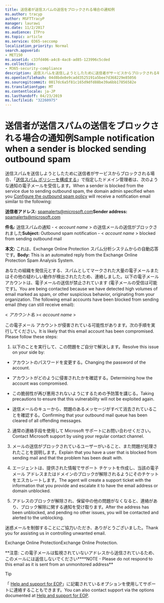 ```yaml
---
title: 送信者が送信スパムの送信をブロックされる場合の通知例
ms.author: tracyp
author: MSFTTracyP
manager: laurawi
ms.date: 11/2/2017
ms.audience: ITPro
ms.topic: article
ms.service: O365-seccomp
localization_priority: Normal
search.appverid:
- MET150
ms.assetid: c33fd406-a4c8-4ac8-ad85-123996c5cded
ms.collection:
- M365-security-compliance
description: 送信スパムを送信しようとしたために送信者がサービスからブロックされる場合、「送信スパム ポリシーを構成する」で指定したドメイン管理者は、次のような通知の電子メールを受信します。
ms.openlocfilehash: 04d8bde8e9cadd3525191a5bee7d368229e85056
ms.sourcegitcommit: 0017dc6a5f81c165d9dfd88be39a6bb17856582e
ms.translationtype: MT
ms.contentlocale: ja-JP
ms.lasthandoff: 04/23/2019
ms.locfileid: "32260975"
---
```

# <a name="sample-notification-when-a-sender-is-blocked-sending-outbound-spam"></a><span data-ttu-id="2599e-103">送信者が送信スパムの送信をブロックされる場合の通知例</span><span class="sxs-lookup"><span data-stu-id="2599e-103">Sample notification when a sender is blocked sending outbound spam</span></span>

<span data-ttu-id="2599e-104">送信スパムを送信しようとしたために送信者がサービスからブロックされる場合、「[送信スパム ポリシーを構成する](configure-the-outbound-spam-policy.md)」で指定したドメイン管理者は、次のような通知の電子メールを受信します。</span><span class="sxs-lookup"><span data-stu-id="2599e-104">When a sender is blocked from the service due to sending outbound spam, the domain admin specified when you [Configure the outbound spam policy](configure-the-outbound-spam-policy.md) will receive a notification email similar to the following:</span></span> 
  
 <span data-ttu-id="2599e-105">**送信者アドレス:** spamalerts@microsoft.com</span><span class="sxs-lookup"><span data-stu-id="2599e-105">**Sender address:** spamalerts@microsoft.com</span></span> 
  
 <span data-ttu-id="2599e-106">**件名:** 送信スパムの通知 - \<  *account name*  \> の送信メールの送信がブロックされました</span><span class="sxs-lookup"><span data-stu-id="2599e-106">**Subject:** Outbound spam notification - \<  *account name*  \> blocked from sending outbound mail</span></span> 
  
 <span data-ttu-id="2599e-107">**本文:** これは、Exchange Online Protection スパム分析システムからの自動応答です。</span><span class="sxs-lookup"><span data-stu-id="2599e-107">**Body:** This is an automated reply from the Exchange Online Protection Spam Analysis System.</span></span> 
  
<span data-ttu-id="2599e-p101">あなたの組織を発信元とする、スパムとしてマークされた大量の電子メールまたはその他の疑わしい動作が検出されたたため、連絡しました。以下の電子メール アカウントは、電子メールの送信が禁止されています (電子メールの受信は可能です)。</span><span class="sxs-lookup"><span data-stu-id="2599e-p101">You are being contacted because we have detected high volumes of email marked as spam, or other suspicious behavior, originating from your organization. The following email accounts have been blocked from sending email (they can still receive email):</span></span>
  
<span data-ttu-id="2599e-110">\< *アカウント名*  \></span><span class="sxs-lookup"><span data-stu-id="2599e-110">\< *account name*  \></span></span> 
  
<span data-ttu-id="2599e-p102">この電子メール アカウントが侵害されている可能性があります。次の手順を実行してください。</span><span class="sxs-lookup"><span data-stu-id="2599e-p102">It is likely that this email account has been compromised. Please follow these steps:</span></span>
  
1. <span data-ttu-id="2599e-113">以下のことを実行して、この問題をご自分で解決します。</span><span class="sxs-lookup"><span data-stu-id="2599e-113">Resolve this issue on your side by:</span></span>
    
  - <span data-ttu-id="2599e-114">アカウントのパスワードを変更する。</span><span class="sxs-lookup"><span data-stu-id="2599e-114">Changing the password of the account.</span></span>
    
  - <span data-ttu-id="2599e-115">アカウントがどのように侵害されたかを確認する。</span><span class="sxs-lookup"><span data-stu-id="2599e-115">Determining how the account was compromised.</span></span>
    
  - <span data-ttu-id="2599e-116">この脆弱性が再び悪用されないようにするための予防策を講じる。</span><span class="sxs-lookup"><span data-stu-id="2599e-116">Taking precautions to ensure that this vulnerability will not be exploited again.</span></span>
    
  - <span data-ttu-id="2599e-117">送信メールのキューから、問題のあるメッセージがすべて消去されていることを確認する。</span><span class="sxs-lookup"><span data-stu-id="2599e-117">Confirming that your outbound mail queue has been cleared of all offending messages.</span></span>
    
2. <span data-ttu-id="2599e-118">通常の連絡手段を使用して Microsoft サポートにお問い合わせください。</span><span class="sxs-lookup"><span data-stu-id="2599e-118">Contact Microsoft support by using your regular contact channel.</span></span>
    
3. <span data-ttu-id="2599e-119">メールの送信がブロックされているユーザーがいること、また問題が処理されたことを説明します。</span><span class="sxs-lookup"><span data-stu-id="2599e-119">Explain that you have a user that is blocked from sending mail and that the problem has been dealt with.</span></span>
    
4. <span data-ttu-id="2599e-120">エージェントは、提供された情報でサポート チケットを作成し、当該の電子メール アドレスまたはドメインのブロックが解除されるようにそのチケットをエスカレートします。</span><span class="sxs-lookup"><span data-stu-id="2599e-120">The agent will create a support ticket with the information that you provide and escalate it to have the email address or domain unblocked.</span></span>
    
5. <span data-ttu-id="2599e-121">アドレスのブロックが解除され、保留中の他の問題がなくなると、連絡があり、ブロック解除に関する通知を受け取ります。</span><span class="sxs-lookup"><span data-stu-id="2599e-121">After the address has been unblocked, and pending no other issues, you will be contacted and alerted to the unblocking.</span></span>
    
<span data-ttu-id="2599e-122">迷惑メールを制御することにご協力いただき、ありがとうございました。</span><span class="sxs-lookup"><span data-stu-id="2599e-122">Thank you for assisting us in controlling unwanted email.</span></span>
  
<span data-ttu-id="2599e-123">Exchange Online Protection</span><span class="sxs-lookup"><span data-stu-id="2599e-123">Exchange Online Protection.</span></span>
  
<span data-ttu-id="2599e-124">\*\*注意: この電子メールは監視されていないアドレスから送信されているため、このメールには返信しないでください\*\*</span><span class="sxs-lookup"><span data-stu-id="2599e-124">\*\*NOTE - Please do not respond to this email as it is sent from an unmonitored address\*\*</span></span>
  
> [!TIP]
> <span data-ttu-id="2599e-125">「 [Help and support for EOP](eop/help-and-support-for-eop.md)」に記載されているオプションを使用してサポートに連絡することもできます。</span><span class="sxs-lookup"><span data-stu-id="2599e-125">You can also contact support via the options documented at [Help and support for EOP](eop/help-and-support-for-eop.md).</span></span> 
  

